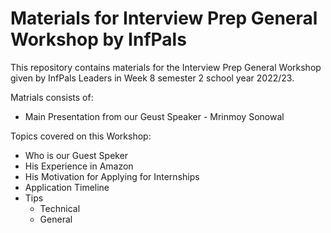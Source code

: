 # Materials for Interview Prep General Workshop by InfPals

This repository contains materials for the Interview Prep General Workshop given by InfPals Leaders in Week 8 semester 2 school year 2022/23.

Matrials consists of:
- Main Presentation from our Geust Speaker - Mrinmoy Sonowal

Topics covered on this Workshop:
- Who is our Guest Speker
- His Experience in Amazon
- His Motivation for Applying for Internships
- Application Timeline
- Tips
  - Technical
  - General
